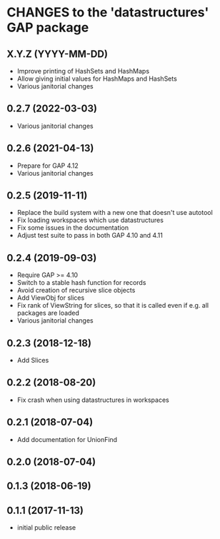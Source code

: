 # CHANGES to the 'datastructures' GAP package

## X.Y.Z (YYYY-MM-DD)

  - Improve printing of HashSets and HashMaps
  - Allow giving initial values for HashMaps and HashSets
  - Various janitorial changes

## 0.2.7 (2022-03-03)

  - Various janitorial changes

## 0.2.6 (2021-04-13)

  - Prepare for GAP 4.12
  - Various janitorial changes

## 0.2.5 (2019-11-11)

  - Replace the build system with a new one that doesn't use autotool
  - Fix loading workspaces which use datastructures
  - Fix some issues in the documentation
  - Adjust test suite to pass in both GAP 4.10 and 4.11

## 0.2.4 (2019-09-03)

  - Require GAP >= 4.10
  - Switch to a stable hash function for records
  - Avoid creation of recursive slice objects
  - Add ViewObj for slices
  - Fix rank of ViewString for slices, so that it is called even if e.g.
    all packages are loaded
  - Various janitorial changes

## 0.2.3 (2018-12-18)

  - Add Slices

## 0.2.2 (2018-08-20)

  - Fix crash when using datastructures in workspaces

## 0.2.1 (2018-07-04)

  - Add documentation for UnionFind

## 0.2.0 (2018-07-04)

## 0.1.3 (2018-06-19)

## 0.1.1 (2017-11-13)

  - initial public release
